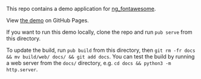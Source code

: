 This repo contains a demo application for
[ng_fontawesome](https://github.com/HyperionGray/ng_fontawesome).

View [the
demo](https://hyperiongray.github.io/ng_fontawesome_demo/) on GitHub Pages.

If you want to run this demo locally, clone the repo and run `pub serve` from
this directory.

To update the build, run `pub build` from this directory, then
`git rm -fr docs && mv build/web/ docs/ && git add docs`. You can test the build
by running a web server from the `docs/` directory, e.g.
`cd docs && python3 -m http.server`.
